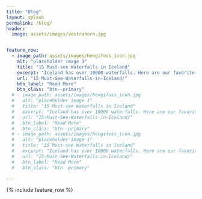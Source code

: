```yaml
---
title: "Blog"
layout: splash
permalink: /blog/
header:
  image: assets/images/vestrahorn.jpg


feature_row:
  - image_path: assets/images/hengifoss_icon.jpg
    alt: "placeholder image 1"
    title: "15 Must-see Waterfalls in Iceland"
    excerpt: "Iceland has over 10000 waterfalls. Here are our favorite top 15!"
    url: "15-Must-See-Waterfalls-in-Iceland/"
    btn_label: "Read More"
    btn_class: "btn--primary"
  # - image_path: assets/images/hengifoss_icon.jpg
  #   alt: "placeholder image 1"
  #   title: "15 Must-see Waterfalls in Iceland"
  #   excerpt: "Iceland has over 10000 waterfalls. Here are our favorite top 15!"
  #   url: "15-Must-See-Waterfalls-in-Iceland/"
  #   btn_label: "Read More"
  #   btn_class: "btn--primary"
  # - image_path: assets/images/hengifoss_icon.jpg
  #   alt: "placeholder image 1"
  #   title: "15 Must-see Waterfalls in Iceland"
  #   excerpt: "Iceland has over 10000 waterfalls. Here are our favorite top 15!"
  #   url: "15-Must-See-Waterfalls-in-Iceland/"
  #   btn_label: "Read More"
  #   btn_class: "btn--primary"

---
```


{% include feature_row %}

